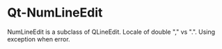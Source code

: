# Qt-NumLineEdit
NumLineEdit is a subclass of QLineEdit. Locale of double "," vs ".". Using exception when error.
